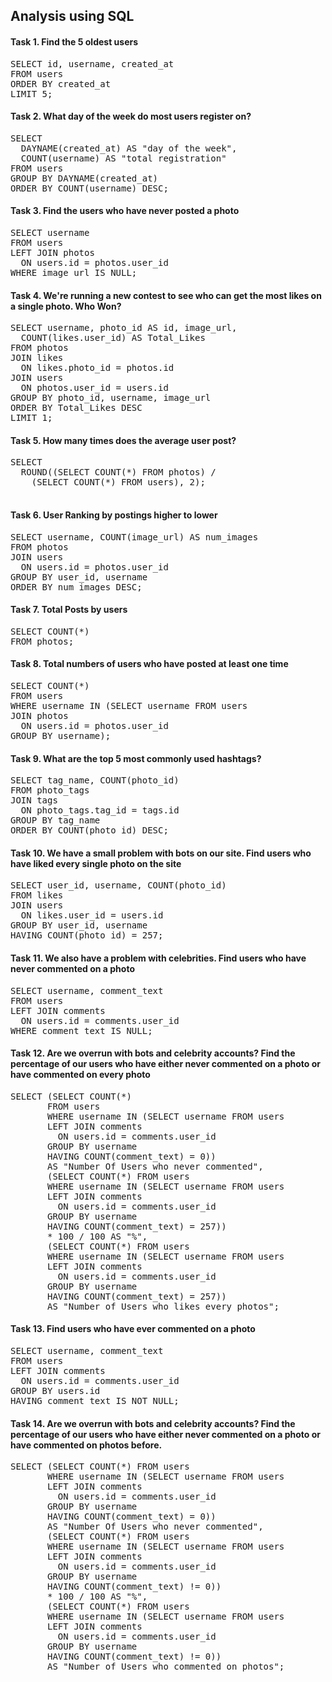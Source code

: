## Analysis using SQL

#### Task 1. Find the 5 oldest users

<pre>
SELECT id, username, created_at
FROM users
ORDER BY created_at
LIMIT 5;
</pre>


#### Task 2. What day of the week do most users register on?

<pre>
SELECT
  DAYNAME(created_at) AS "day of the week",
  COUNT(username) AS "total registration"
FROM users
GROUP BY DAYNAME(created_at)
ORDER BY COUNT(username) DESC;
</pre>


#### Task 3. Find the users who have never posted a photo

<pre>
SELECT username
FROM users
LEFT JOIN photos
  ON users.id = photos.user_id
WHERE image_url IS NULL;
</pre>


#### Task 4. We're running a new contest to see who can get the most likes on a single photo. Who Won?

<pre>
SELECT username, photo_id AS id, image_url,
  COUNT(likes.user_id) AS Total_Likes
FROM photos
JOIN likes
  ON likes.photo_id = photos.id
JOIN users
  ON photos.user_id = users.id
GROUP BY photo_id, username, image_url
ORDER BY Total_Likes DESC
LIMIT 1;
</pre>


#### Task 5. How many times does the average user post?

<pre>
SELECT
  ROUND((SELECT COUNT(*) FROM photos) / 
	(SELECT COUNT(*) FROM users), 2);
  </pre>


#### Task 6. User Ranking by postings higher to lower

<pre>
SELECT username, COUNT(image_url) AS num_images
FROM photos
JOIN users
  ON users.id = photos.user_id
GROUP BY user_id, username
ORDER BY num_images DESC;
</pre>


#### Task 7. Total Posts by users 

<pre>
SELECT COUNT(*)
FROM photos;
</pre>


#### Task 8. Total numbers of users who have posted at least one time

<pre>
SELECT COUNT(*)
FROM users
WHERE username IN (SELECT username FROM users
JOIN photos
  ON users.id = photos.user_id
GROUP BY username);
</pre>

#### Task 9. What are the top 5 most commonly used hashtags?

<pre>
SELECT tag_name, COUNT(photo_id)
FROM photo_tags
JOIN tags
  ON photo_tags.tag_id = tags.id
GROUP BY tag_name
ORDER BY COUNT(photo_id) DESC;
</pre>


#### Task 10. We have a small problem with bots on our site. Find users who have liked every single photo on the site

<pre>
SELECT user_id, username, COUNT(photo_id)
FROM likes
JOIN users
  ON likes.user_id = users.id
GROUP BY user_id, username
HAVING COUNT(photo_id) = 257;
</pre>


#### Task 11. We also have a problem with celebrities. Find users who have never commented on a photo

<pre>
SELECT username, comment_text
FROM users
LEFT JOIN comments
  ON users.id = comments.user_id
WHERE comment_text IS NULL;
</pre>


#### Task 12. Are we overrun with bots and celebrity accounts? Find the percentage of our users who have either never commented on a photo or have commented on every photo

<pre>
SELECT (SELECT COUNT(*)
       FROM users
       WHERE username IN (SELECT username FROM users
       LEFT JOIN comments
         ON users.id = comments.user_id
       GROUP BY username
       HAVING COUNT(comment_text) = 0))
       AS "Number Of Users who never commented",
       (SELECT COUNT(*) FROM users
       WHERE username IN (SELECT username FROM users
       LEFT JOIN comments
         ON users.id = comments.user_id
       GROUP BY username
       HAVING COUNT(comment_text) = 257))
       * 100 / 100 AS "%",
       (SELECT COUNT(*) FROM users
       WHERE username IN (SELECT username FROM users
       LEFT JOIN comments
         ON users.id = comments.user_id
       GROUP BY username
       HAVING COUNT(comment_text) = 257))
       AS "Number of Users who likes every photos";
</pre>


#### Task 13. Find users who have ever commented on a photo

<pre>
SELECT username, comment_text
FROM users
LEFT JOIN comments
  ON users.id = comments.user_id
GROUP BY users.id
HAVING comment_text IS NOT NULL;
</pre>



#### Task 14. Are we overrun with bots and celebrity accounts? Find the percentage of our users who have either never commented on a photo or have commented on photos before.

<pre>
SELECT (SELECT COUNT(*) FROM users
       WHERE username IN (SELECT username FROM users
       LEFT JOIN comments
         ON users.id = comments.user_id
       GROUP BY username
       HAVING COUNT(comment_text) = 0))
       AS "Number Of Users who never commented",
       (SELECT COUNT(*) FROM users
       WHERE username IN (SELECT username FROM users
       LEFT JOIN comments
         ON users.id = comments.user_id
       GROUP BY username
       HAVING COUNT(comment_text) != 0))
       * 100 / 100 AS "%",
       (SELECT COUNT(*) FROM users
       WHERE username IN (SELECT username FROM users
       LEFT JOIN comments
         ON users.id = comments.user_id
       GROUP BY username
       HAVING COUNT(comment_text) != 0))
       AS "Number of Users who commented on photos";
</pre>


